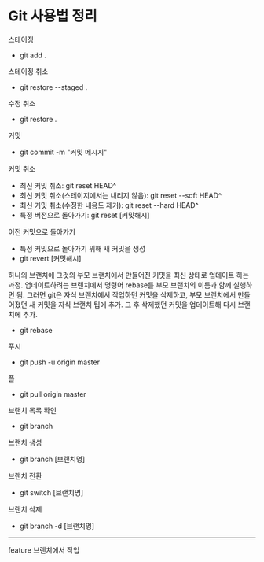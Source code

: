 # Git 사용법 정리

스테이징
- git add .

스테이징 취소
- git restore --staged .

수정 취소
- git restore .

커밋
- git commit -m "커밋 메시지"

커밋 취소
- 최신 커밋 취소: git reset HEAD^
- 최신 커밋 취소(스테이지에서는 내리지 않음): git reset --soft HEAD^
- 최신 커밋 취소(수정한 내용도 제거): git reset --hard HEAD^
- 특정 버전으로 돌아가기: git reset [커밋해시]

이전 커밋으로 돌아가기 
- 특정 커밋으로 돌아가기 위해 새 커밋을 생성  
- git revert [커밋해시]

하나의 브랜치에 그것의 부모 브랜치에서 만들어진 커밋을 최신 상태로 업데이트 하는 과정. 업데이트하려는 브랜치에서 명령어 rebase를 부모 브랜치의 이름과 함께 실행하면 됨. 그러면 git은 자식 브랜치에서 작업하던 커밋을 삭제하고, 부모 브랜치에서 만들어졌던 새 커밋을 자식 브랜치 팁에 추가. 그 후 삭제했던 커밋을 업데이트해 다시 브랜치에 추가.
- git rebase

푸시
- git push -u origin master

풀
- git pull origin master

브랜치 목록 확인
- git branch

브랜치 생성
- git branch [브랜치명]

브랜치 전환
- git switch [브랜치명]

브랜치 삭제 
- git branch -d [브랜치명]


---
feature 브랜치에서 작업